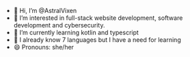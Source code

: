 - 👋 Hi, I’m @AstralVixen
- 👀 I’m interested in full-stack website development, software development and cybersecurity.
- 🌱 I’m currently learning kotlin and typescript
- 💞️ I already know 7 languages but I have a need for learning
- 😄 Pronouns: she/her

<!---
AstralVixen/AstralVixen is a ✨ special ✨ repository because its `README.md` (this file) appears on your GitHub profile.
You can click the Preview link to take a look at your changes.
--->
